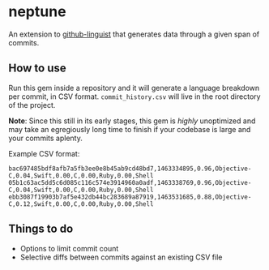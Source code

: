 # neptune
An extension to [github-linguist](https://github.com/github/linguist) that generates data through a given span of commits.

## How to use
Run this gem inside a repository and it will generate a language breakdown per commit, in CSV format. `commit_history.csv` will live in the root directory of the project.

**Note**: Since this still in its early stages, this gem is *highly* unoptimized and may take an egregiously long time to finish if your codebase is large and your commits aplenty.

Example CSV format: 

```
bac697485bdf8afb7a5fb3ee0e8b45ab9cd48bd7,1463334895,0.96,Objective-C,0.04,Swift,0.00,C,0.00,Ruby,0.00,Shell
05b1c63ac5dd5c6d085c116c574e3914960a0adf,1463338769,0.96,Objective-C,0.04,Swift,0.00,C,0.00,Ruby,0.00,Shell
ebb3087f19903b7af5e432db44bc283689a87919,1463531685,0.88,Objective-C,0.12,Swift,0.00,C,0.00,Ruby,0.00,Shell
```

## Things to do

- Options to limit commit count
- Selective diffs between commits against an existing CSV file